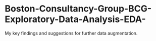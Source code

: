 # Boston-Consultancy-Group-BCG-Exploratory-Data-Analysis-EDA-
My key findings and suggestions for further data augmentation.
